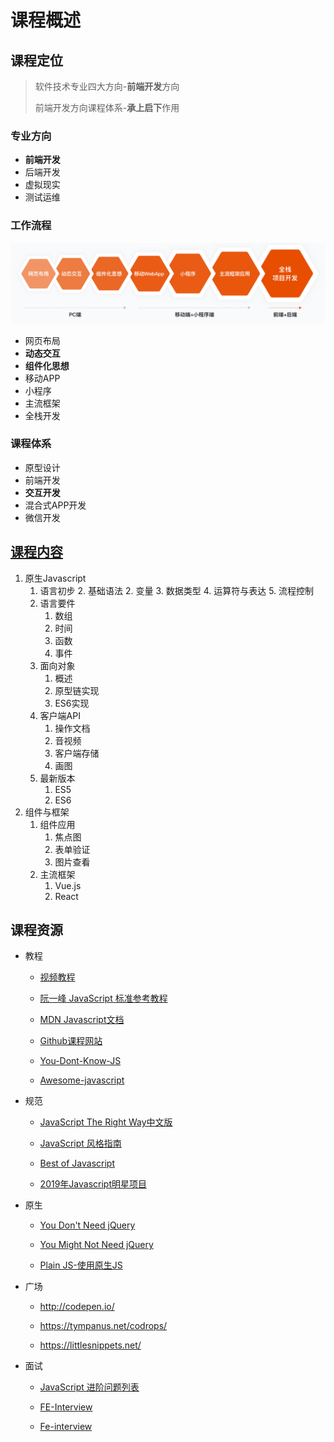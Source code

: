 # 课程概述

## 课程定位

> 软件技术专业四大方向-**前端开发**方向
>
> 前端开发方向课程体系-**承上启下**作用

### 专业方向
- **前端开发**
- 后端开发
- 虚拟现实
- 测试运维

### 工作流程

<img src="/docs/01.assets/image-20200831113019269.png" alt="image-20200831113019269" style="zoom:80%;" />

- 网页布局
- **动态交互**
- **组件化思想**
- 移动APP
- 小程序
- 主流框架
- 全栈开发

### 课程体系

- 原型设计
- 前端开发
- **交互开发**
- 混合式APP开发
- 微信开发

## [课程内容](/docs/#/index.html)

1. 原生Javascript
   1. 语言初步
      2. 基础语法
      2. 变量
      3. 数据类型
      4. 运算符与表达
      5. 流程控制
   2. 语言要件
      1. 数组
      2. 时间
      3. 函数
      4. 事件
   3. 面向对象
      1. 概述
      2. 原型链实现
      3. ES6实现
   4. 客户端API
      1. 操作文档
      2. 音视频
      3. 客户端存储
      4. 画图
   5. 最新版本
      1. ES5
      2. ES6
6. 组件与框架
   1. 组件应用
      1. 焦点图
      2. 表单验证
      3. 图片查看
   2. 主流框架
      1. Vue.js
      2. React

## 课程资源

- 教程

  - [视频教程](https://search.bilibili.com/all?keyword=javascript)

  - [阮一峰 JavaScript 标准参考教程](https://javascript.ruanyifeng.com/)

  - [MDN Javascript文档](https://developer.mozilla.org/zh-CN/docs/Web/JavaScript)

  - [Github课程网站](https://zptcsoft.github.io/js/)
  - [You-Dont-Know-JS](https://github.com/getify/You-Dont-Know-JS)
  - [Awesome-javascript](https://github.com/sorrycc/awesome-javascript)

- 规范

  - [JavaScript The Right Way中文版](http://jstherightway.org/zh-cn/)

  - [JavaScript 风格指南](https://lin-123.github.io/javascript/)

  - [Best of Javascript](https://bestofjs.org/)

  - [2019年Javascript明星项目](https://risingstars.js.org/2019/zh)

- 原生

  - [You Don't Need jQuery](https://github.com/nefe/You-Dont-Need-jQuery/blob/master/README.zh-CN.md)

  - [You Might Not Need jQuery](http://youmightnotneedjquery.com/)

  - [Plain JS-使用原生JS](https://plainjs.com/)

- 广场

  - http://codepen.io/

  - https://tympanus.net/codrops/

  - https://littlesnippets.net/

- 面试

  - [JavaScript 进阶问题列表](https://github.com/lydiahallie/javascript-questions/blob/master/zh-CN/README-zh_CN.md)

  - [FE-Interview](https://github.com/lgwebdream/FE-Interview)
  - [Fe-interview](https://github.com/haizlin/fe-interview)

